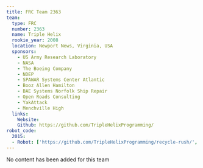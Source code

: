 ```yaml
---
title: FRC Team 2363
team:
  type: FRC
  number: 2363
  name: Triple Helix
  rookie_year: 2008
  location: Newport News, Virginia, USA
  sponsors:
    - US Army Research Laboratory
    - NASA
    - The Boeing Company
    - NDEP
    - SPAWAR Systems Center Atlantic
    - Booz Allen Hamilton
    - BAE Systems Norfolk Ship Repair
    - Open Roads Consulting
    - YakAttack
    - Menchville High
  links:
    Website:
    Github: https://github.com/TripleHelixProgramming/
robot_code:
  2015:
  - Robot: ['https://github.com/TripleHelixProgramming/recycle-rush/', 'Java']
---
```

No content has been added for this team